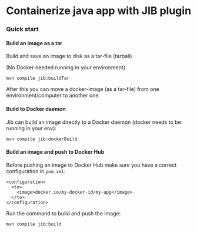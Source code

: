 


# Containerize java app with JIB plugin


### Quick start

#### Build an image as a tar
Build and save an image to disk as a tar-file (tarball)

(No Docker needed running in your environment)

```
mvn compile jib:buildTar
```
After this you can move a docker-image (as a tar-file) from one environment/computer to another one.

#### Build to Docker daemon
Jib can build an image directly to a Docker daemon (docker needs to be running in your env):
```
mvn compile jib:dockerBuild
```

#### Build an image and push to Docker Hub
Before pushing an image to  Docker Hub make sure you have a correct configuration in `pom.xml`:

```
<configuration>
  <to>
    <image>docker.io/my-docker-id/my-app</image>
  </to>
</configuration>
```

Run the command to build and push the image:
```
mvn compile jib:build
```
